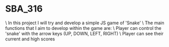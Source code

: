 # SBA_316
\ In this project I will try and develop a simple JS game of 'Snake'
\ The main functions that I aim to develop within the game are:
\ Player can control the 'snake' with the arrow keys (UP, DOWN, LEFT, RIGHT)
\ Player can see their current and high scores
